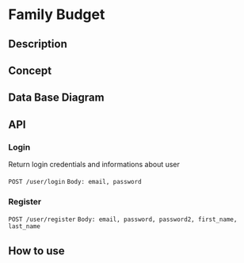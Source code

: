 # Family Budget

## Description 

## Concept 

## Data Base Diagram

## API

### Login
Return login credentials and informations about user
<br /> 
<br /> 
`POST /user/login`
`Body: email, password`

### Register
`POST /user/register`
`Body: email, password, password2, first_name, last_name`


## How to use

